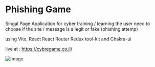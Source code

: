 # Phishing Game
Singal Page Application for cyber training / learning
the user need to choose if the site / message is a legit or fake (phishing attemp)

using Vite, React
React Router
Redux tool-kit
and Chakra-ui

live at : https://cybregame.co.il/

![image](https://user-images.githubusercontent.com/99732661/197235185-bc41f1fb-bdb4-4b5f-852f-e1e46d354fe3.png)
